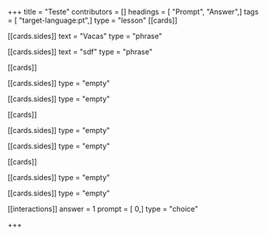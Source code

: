 +++
title = "Teste"
contributors = []
headings = [ "Prompt", "Answer",]
tags = [ "target-language:pt",]
type = "lesson"
[[cards]]

[[cards.sides]]
text = "Vacas"
type = "phrase"

[[cards.sides]]
text = "sdf"
type = "phrase"

[[cards]]

[[cards.sides]]
type = "empty"

[[cards.sides]]
type = "empty"

[[cards]]

[[cards.sides]]
type = "empty"

[[cards.sides]]
type = "empty"

[[cards]]

[[cards.sides]]
type = "empty"

[[cards.sides]]
type = "empty"

[[interactions]]
answer = 1
prompt = [ 0,]
type = "choice"

+++
